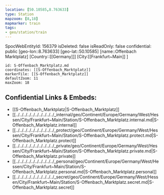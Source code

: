 ```yaml
---
location: [50.10585,8.763633]
type: Station 
mapzoom: [8,18] 
mapmarker: train 
tags:
- geo/station/train
---
```

SpocWebEntityId: 156379
isDeleted: false
isReadOnly: false
confidential: public
[geo-lon::8.763633]
[geo-lat::50.10585]
[name::Offenbach Marktplatz]
[Country::[[Germany]]]
[City:[[Frankfurt~Main]] ]


```leaflet
id: S-Offenbach_Marktplatz.md
coordinates: [[S-Offenbach_Marktplatz]]
markerFile: [[S-Offenbach_Marktplatz]]
defaultZoom: 11 
maxZoom: 18
```


## Confidential Links & Embeds: 
- [[S-Offenbach_Marktplatz|S-Offenbach_Marktplatz]] 
- [[../../../../../../../../../../_internal/geo/Continent/Europe/Germany/West/Hessen/City/Frankfurt~Main/Station/S-Offenbach_Marktplatz.internal.md|S-Offenbach_Marktplatz.internal]] 
- [[../../../../../../../../../../_protect/geo/Continent/Europe/Germany/West/Hessen/City/Frankfurt~Main/Station/S-Offenbach_Marktplatz.protect.md|S-Offenbach_Marktplatz.protect]] 
- [[../../../../../../../../../../_private/geo/Continent/Europe/Germany/West/Hessen/City/Frankfurt~Main/Station/S-Offenbach_Marktplatz.private.md|S-Offenbach_Marktplatz.private]] 
- [[../../../../../../../../../../_personal/geo/Continent/Europe/Germany/West/Hessen/City/Frankfurt~Main/Station/S-Offenbach_Marktplatz.personal.md|S-Offenbach_Marktplatz.personal]] 
- [[../../../../../../../../../../_secret/geo/Continent/Europe/Germany/West/Hessen/City/Frankfurt~Main/Station/S-Offenbach_Marktplatz.secret.md|S-Offenbach_Marktplatz.secret]] 
